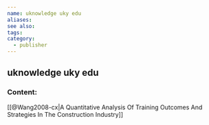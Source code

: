 ```yaml
---
name: uknowledge uky edu
aliases:
see also:
tags:
category:
  - publisher
---
```


## uknowledge uky edu

### Content:
[[@Wang2008-cx|A Quantitative Analysis Of Training Outcomes And Strategies In The Construction Industry]]
